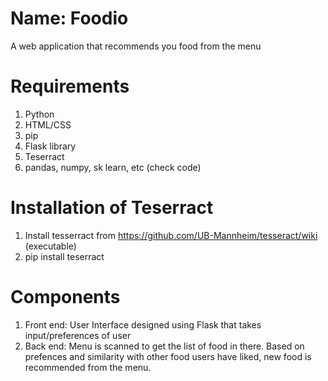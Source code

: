 # Name: Foodio
A web application that recommends you food from the menu

# Requirements
1. Python
2. HTML/CSS
3. pip
4. Flask library
5. Teserract
6. pandas, numpy, sk learn, etc (check code)

# Installation of Teserract
1. Install tesserract from https://github.com/UB-Mannheim/tesseract/wiki  (executable)
2. pip install teserract

# Components
1. Front end: User Interface designed using Flask that takes input/preferences of user
2. Back end: Menu is scanned to get the list of food in there. Based on prefences and similarity with other food users have liked, new food is recommended from the menu.


